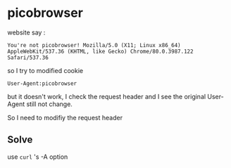 # picobrowser

website say : 
```
You're not picobrowser! Mozilla/5.0 (X11; Linux x86_64) AppleWebKit/537.36 (KHTML, like Gecko) Chrome/80.0.3987.122 Safari/537.36
```

so I try to modified cookie
```
User-Agent:picobrowser
```

but it doesn't work, I check the request header and I see the original User-Agent still not change.

So I need to modifiy the request header

## Solve

use `curl` 's -A option